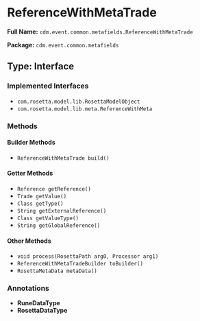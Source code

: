 # ReferenceWithMetaTrade

**Full Name:** `cdm.event.common.metafields.ReferenceWithMetaTrade`

**Package:** `cdm.event.common.metafields`

## Type: Interface

### Implemented Interfaces

- `com.rosetta.model.lib.RosettaModelObject`
- `com.rosetta.model.lib.meta.ReferenceWithMeta`

### Methods

#### Builder Methods

- `ReferenceWithMetaTrade build()`

#### Getter Methods

- `Reference getReference()`
- `Trade getValue()`
- `Class getType()`
- `String getExternalReference()`
- `Class getValueType()`
- `String getGlobalReference()`

#### Other Methods

- `void process(RosettaPath arg0, Processor arg1)`
- `ReferenceWithMetaTradeBuilder toBuilder()`
- `RosettaMetaData metaData()`

### Annotations

- **RuneDataType**
- **RosettaDataType**


